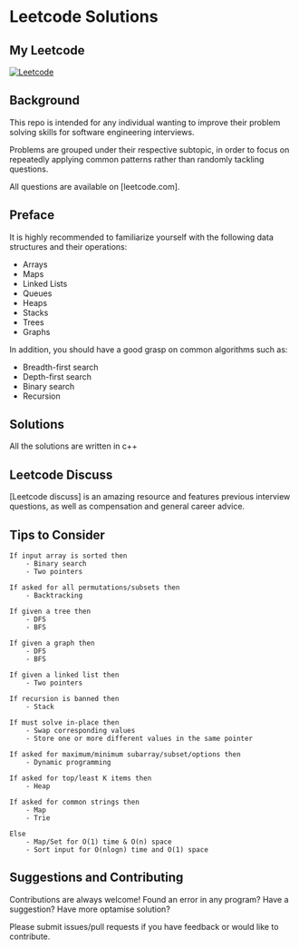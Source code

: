 # Leetcode Solutions

## My Leetcode
[![Leetcode](https://img.shields.io/badge/-LeetCode-FFA116?style=for-the-badge&logo=LeetCode&logoColor=black)](https://leetcode.com/inerta/)

## Background

This repo is intended for any individual wanting to improve their problem
solving skills for software engineering interviews.

Problems are grouped under their respective subtopic, in order to focus on
repeatedly applying common patterns rather than randomly tackling questions.

All questions are available on [leetcode.com].

## Preface

It is highly recommended to familiarize yourself with the following data structures and their operations:

- Arrays
- Maps
- Linked Lists
- Queues
- Heaps
- Stacks
- Trees
- Graphs

In addition, you should have a good grasp on common algorithms such as:

- Breadth-first search
- Depth-first search
- Binary search
- Recursion


## Solutions

All the solutions are written in c++

## Leetcode Discuss

[Leetcode discuss] is an amazing resource and features previous interview
questions, as well as compensation and general career advice.

## Tips to Consider

```
If input array is sorted then
    - Binary search
    - Two pointers

If asked for all permutations/subsets then
    - Backtracking

If given a tree then
    - DFS
    - BFS

If given a graph then
    - DFS
    - BFS

If given a linked list then
    - Two pointers

If recursion is banned then
    - Stack

If must solve in-place then
    - Swap corresponding values
    - Store one or more different values in the same pointer

If asked for maximum/minimum subarray/subset/options then
    - Dynamic programming

If asked for top/least K items then
    - Heap

If asked for common strings then
    - Map
    - Trie

Else
    - Map/Set for O(1) time & O(n) space
    - Sort input for O(nlogn) time and O(1) space
```

## Suggestions and Contributing

Contributions are always welcome!
Found an error in any program? Have a suggestion? Have more optamise solution?

Please submit issues/pull requests if you have feedback or would like to contribute.


